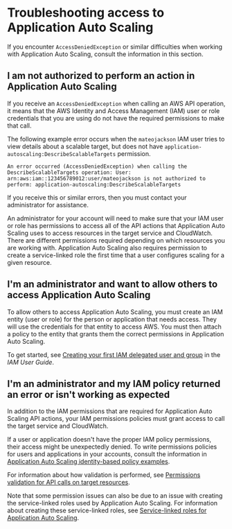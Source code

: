 # Troubleshooting access to Application Auto Scaling<a name="security_iam_troubleshoot"></a>

If you encounter `AccessDeniedException` or similar difficulties when working with Application Auto Scaling, consult the information in this section\. 

## I am not authorized to perform an action in Application Auto Scaling<a name="security_iam_troubleshoot-no-permissions"></a>

If you receive an `AccessDeniedException` when calling an AWS API operation, it means that the AWS Identity and Access Management \(IAM\) user or role credentials that you are using do not have the required permissions to make that call\. 

The following example error occurs when the `mateojackson` IAM user tries to view details about a scalable target, but does not have `application-autoscaling:DescribeScalableTargets` permission\.

```
An error occurred (AccessDeniedException) when calling the DescribeScalableTargets operation: User: arn:aws:iam::123456789012:user/mateojackson is not authorized to perform: application-autoscaling:DescribeScalableTargets
```

If you receive this or similar errors, then you must contact your administrator for assistance\. 

An administrator for your account will need to make sure that your IAM user or role has permissions to access all of the API actions that Application Auto Scaling uses to access resources in the target service and CloudWatch\. There are different permissions required depending on which resources you are working with\. Application Auto Scaling also requires permission to create a service\-linked role the first time that a user configures scaling for a given resource\. 

## I'm an administrator and want to allow others to access Application Auto Scaling<a name="security_iam_troubleshoot-admin-delegate"></a>

To allow others to access Application Auto Scaling, you must create an IAM entity \(user or role\) for the person or application that needs access\. They will use the credentials for that entity to access AWS\. You must then attach a policy to the entity that grants them the correct permissions in Application Auto Scaling\.

To get started, see [Creating your first IAM delegated user and group](https://docs.aws.amazon.com/IAM/latest/UserGuide/getting-started_create-delegated-user.html) in the *IAM User Guide*\.

## I'm an administrator and my IAM policy returned an error or isn't working as expected<a name="security_iam_troubleshoot-validation-errors"></a>

In addition to the IAM permissions that are required for Application Auto Scaling API actions, your IAM permissions policies must grant access to call the target service and CloudWatch\. 

If a user or application doesn't have the proper IAM policy permissions, their access might be unexpectedly denied\. To write permissions policies for users and applications in your accounts, consult the information in [Application Auto Scaling identity\-based policy examples](security_iam_id-based-policy-examples.md)\. 

For information about how validation is performed, see [Permissions validation for API calls on target resources](security_iam_permission_validation.md)\.

Note that some permission issues can also be due to an issue with creating the service\-linked roles used by Application Auto Scaling\. For information about creating these service\-linked roles, see [Service\-linked roles for Application Auto Scaling](application-auto-scaling-service-linked-roles.md)\.